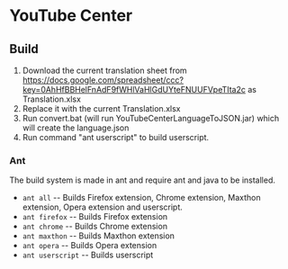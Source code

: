 YouTube Center
==============

Build
-----
1. Download the current translation sheet from https://docs.google.com/spreadsheet/ccc?key=0AhHfBBHelFnAdF9fWHlVaHlGdUYteFNUUFVpeTIta2c as Translation.xlsx
2. Replace it with the current Translation.xlsx
3. Run convert.bat (will run YouTubeCenterLanguageToJSON.jar) which will create the language.json
4. Run command "ant userscript" to build userscript.

### Ant

The build system is made in ant and require ant and java to be installed.

 * `ant all` -- Builds Firefox extension, Chrome extension, Maxthon extension, Opera extension and userscript.
 * `ant firefox` -- Builds Firefox extension
 * `ant chrome` -- Builds Chrome extension
 * `ant maxthon` -- Builds Maxthon extension
 * `ant opera` -- Builds Opera extension
 * `ant userscript` -- Builds userscript